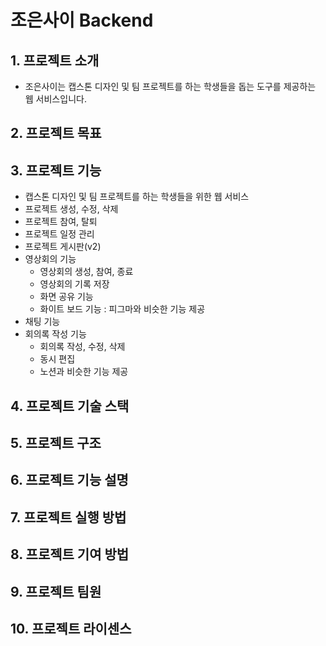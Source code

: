 # 조은사이 Backend

## 1. 프로젝트 소개

- 조은사이는 캡스톤 디자인 및 팀 프로젝트를 하는 학생들을 돕는 도구를 제공하는 웹 서비스입니다.

## 2. 프로젝트 목표

## 3. 프로젝트 기능

- 캡스톤 디자인 및 팀 프로젝트를 하는 학생들을 위한 웹 서비스
- 프로젝트 생성, 수정, 삭제
- 프로젝트 참여, 탈퇴
- 프로젝트 일정 관리
- 프로젝트 게시판(v2)
- 영상회의 기능
    - 영상회의 생성, 참여, 종료
    - 영상회의 기록 저장
    - 화면 공유 기능
    - 화이트 보드 기능 : 피그마와 비슷한 기능 제공
- 채팅 기능
- 회의록 작성 기능
    - 회의록 작성, 수정, 삭제
    - 동시 편집
    - 노션과 비슷한 기능 제공

## 4. 프로젝트 기술 스택

## 5. 프로젝트 구조

## 6. 프로젝트 기능 설명

## 7. 프로젝트 실행 방법

## 8. 프로젝트 기여 방법

## 9. 프로젝트 팀원

## 10. 프로젝트 라이센스

